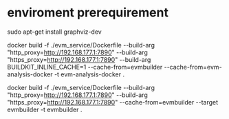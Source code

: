 
# enviroment prerequirement
sudo apt-get install graphviz-dev

docker build -f ./evm_service/Dockerfile --build-arg "http_proxy=http://192.168.177.1:7890" --build-arg "https_proxy=http://192.168.177.1:7890" --build-arg BUILDKIT_INLINE_CACHE=1 --cache-from=evmbuilder --cache-from=evm-analysis-docker -t evm-analysis-docker .

docker build -f ./evm_service/Dockerfile --build-arg "http_proxy=http://192.168.177.1:7890" --build-arg "https_proxy=http://192.168.177.1:7890" --cache-from=evmbuilder --target evmbuilder -t evmbuilder .
